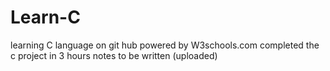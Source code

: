 # Learn-C
learning C language on git hub 
powered by W3schools.com 
completed the c project in 3 hours 
notes to be written (uploaded) 
